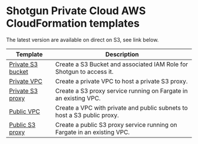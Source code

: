 # Shotgun Private Cloud AWS CloudFormation templates

The latest version are available on direct on S3, see link below.

| Template      | Description |
| ------------- | ------------- |
| [Private S3 bucket](https://sg-shotgunsoftware.s3-us-west-2.amazonaws.com/tier1/cloudformation_templates/sg-private-s3-bucket.yml) | Create a S3 Bucket and associated IAM Role for Shotgun to access it. |
| [Private VPC](https://sg-shotgunsoftware.s3-us-west-2.amazonaws.com/tier1/cloudformation_templates/sg-private-vpc.yml) | Create a private VPC to host a private S3 proxy. | 
| [Private S3 proxy](https://sg-shotgunsoftware.s3-us-west-2.amazonaws.com/tier1/cloudformation_templates/sg-s3-proxy.yml) | Create a S3 proxy service running on Fargate in an existing VPC. | 
| [Public VPC](https://sg-shotgunsoftware.s3-us-west-2.amazonaws.com/tier1/cloudformation_templates/sg-public-vpc.yml) | Create a VPC with private and public subnets to host a S3 public proxy. | 
| [Public S3 proxy](https://sg-shotgunsoftware.s3-us-west-2.amazonaws.com/tier1/cloudformation_templates/sg-s3-proxy-public.yml) | Create a public S3 proxy service running on Fargate in an existing VPC. |